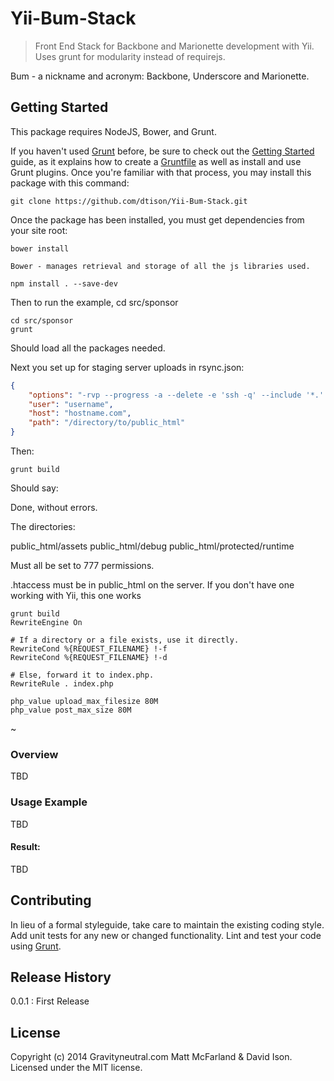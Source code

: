 # Yii-Bum-Stack

> Front End Stack for Backbone and Marionette development with Yii. Uses grunt for modularity instead of requirejs.

Bum - a nickname and acronym: Backbone, Underscore and Marionette.

## Getting Started
This package requires NodeJS, Bower, and Grunt.

If you haven't used [Grunt](http://gruntjs.com/) before, be sure to check out the [Getting Started](http://gruntjs.com/getting-started) guide, as it explains how to create a [Gruntfile](http://gruntjs.com/sample-gruntfile) as well as install and use Grunt plugins. Once you're familiar with that process, you may install this package with this command:

```shell
git clone https://github.com/dtison/Yii-Bum-Stack.git
```

Once the package has been installed, you must get dependencies from your site root:


```shell
bower install

Bower - manages retrieval and storage of all the js libraries used.

npm install . --save-dev
```

Then to run the example, cd src/sponsor

```shell
cd src/sponsor
grunt

```

Should load all the packages needed.


Next you set up for staging server uploads in rsync.json:

```json
{
    "options": "-rvp --progress -a --delete -e 'ssh -q' --include '*.' ",
    "user": "username",
    "host": "hostname.com",
    "path": "/directory/to/public_html"
}
```

Then:

```shell
grunt build

```

Should say:

Done, without errors.

The directories:

public_html/assets
public_html/debug
public_html/protected/runtime

Must all be set to 777 permissions.

.htaccess must be in public_html on the server.  If you don't have one working with Yii, this one works

```shell
grunt build
RewriteEngine On

# If a directory or a file exists, use it directly.
RewriteCond %{REQUEST_FILENAME} !-f
RewriteCond %{REQUEST_FILENAME} !-d

# Else, forward it to index.php.
RewriteRule . index.php

php_value upload_max_filesize 80M
php_value post_max_size 80M

```


~  


### Overview

TBD

### Usage Example

TBD

#### Result:
TBD


## Contributing
In lieu of a formal styleguide, take care to maintain the existing coding style. Add unit tests for any new or changed functionality. Lint and test your code using [Grunt](http://gruntjs.com/).

## Release History

0.0.1 : First Release

## License
Copyright (c) 2014 Gravityneutral.com Matt McFarland & David Ison. Licensed under the MIT license.
